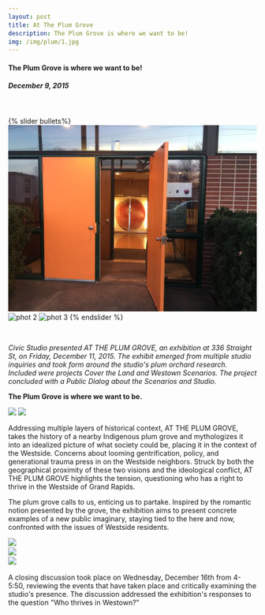 ```yaml
---
layout: post
title: At The Plum Grove
description: The Plum Grove is where we want to be!
img: /img/plum/1.jpg
---
```

<h4 id="project-subtitle">The Plum Grove is where we want to be!</h4>
<h5>December 9, 2015</h5>
<br>

{% slider bullets%}
  ![phot 1](/img/plum/1.jpg)
  ![phot 2](/img/plum/slide2.jpg)
  ![phot 3](/img/plum/slide3.jpg)
{% endslider %}

<br>

<i>Civic Studio presented AT THE PLUM GROVE, an exhibition at 336 Straight St, on Friday, December 11, 2015. The exhibit emerged from multiple studio inquiries and took form around the studio's plum orchard research. Included were projects Cover the Land and Westown Scenarios. The project concluded with a Public Dialog about the Scenarios and Studio.</i>

<span style="font-weight:700">The Plum Grove is where we want to be.</span>

<div class="img_row">
	  <img class="col two" src="/img/plum/6.jpg"/>
	  <img class="col one" src="/img/plum/7.jpg"/>
</div>

Addressing multiple layers of historical context, AT THE PLUM GROVE, takes the history of a nearby Indigenous plum grove and mythologizes it into an idealized picture of what society could be, placing it in the context of the Westside. Concerns about looming gentrification, policy, and generational trauma press in on the Westside neighbors. Struck by both the geographical proximity of these two visions and the ideological conflict, AT THE PLUM GROVE highlights the tension, questioning who has a right to thrive in the Westside of Grand Rapids.

The plum grove calls to us, enticing us to partake. Inspired by the romantic notion presented by the grove, the exhibition aims to present concrete examples of a new public imaginary, staying tied to the here and now, confronted with the issues of Westside residents.

<div class="img_row">
	  <img class="col three" src="/img/plum/8.jpg"/>
</div>

<div class="img_row">
	  <img class="col three" src="/img/plum/9.jpg"/>
</div>

<div class="img_row">
	  <img class="col three" src="/img/plum/10.jpg"/>
</div>

A closing discussion took place on Wednesday, December 16th from 4-5:50, reviewing the events that have taken place and critically examining the studio's presence. The discussion addressed the exhibition's responses to the question "Who thrives in Westown?"